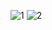 ![1](https://user-images.githubusercontent.com/91766087/212471624-c8bf8c60-471a-4bfe-a219-4b4822f53eea.png)
![2](https://user-images.githubusercontent.com/91766087/212471627-e28c6770-91a3-4333-bd30-422c18b4f8de.png)

